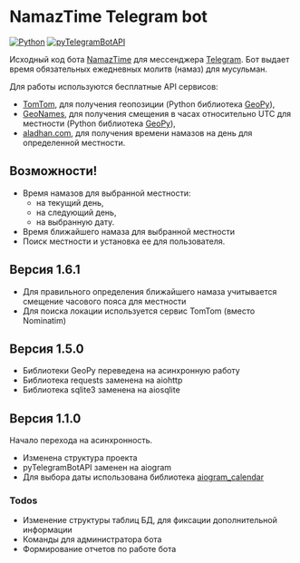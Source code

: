 # NamazTime Telegram bot 
[![Python](https://img.shields.io/badge/python-3-blue)](https://www.python.org/downloads/)
[![pyTelegramBotAPI](https://img.shields.io/badge/aiogram-2.13-blue)](https://docs.aiogram.dev/en/latest/)

Исходный код бота [NamazTime](https://t.me/NamazTimeCheEl_Bot) для мессенджера [Telegram](https://telegram.org/). Бот 
выдает время обязательных ежедневных молитв (намаз) для мусульман. 
 
 Для работы используются бесплатные API сервисов:
 - [TomTom](https://developer.tomtom.com), для получения геопозиции (Python библиотека [GeoPy](https://geopy.readthedocs.io)),
 - [GeoNames](http://www.geonames.org), для получения смещения в часах относительно UTC для местности (Python библиотека [GeoPy](https://geopy.readthedocs.io)),
 - [aladhan.com](https://aladhan.com/prayer-times-api), для получения времени намазов на день для определенной местности.

## Возможности!

- Время намазов для выбранной местности: 
  - на текущий день,
  - на следующий день,
  - на выбранную дату.
- Время ближайшего намаза для выбранной местности
- Поиск местности и установка ее для пользователя.

## Версия 1.6.1
- Для правильного определения ближайшего намаза учитывается смещение часового пояса для местности
- Для поиска локации используется сервис TomTom (вместо Nominatim)

## Версия 1.5.0
- Библиотеки GeoPy переведена на асинхронную работу
- Библиотека requests заменена на aiohttp
- Библиотека sqlite3 заменена на aiosqlite

## Версия 1.1.0
Начало перехода на асинхронность.
- Изменена структура проекта
- pyTelegramBotAPI заменен на aiogram
- Для выбора даты использована библиотека [aiogram_calendar](https://github.com/noXplode/aiogram_calendar)

### Todos 
- Изменение структуры таблиц БД, для фиксации дополнительной информации
- Команды для администратора бота
- Формирование отчетов по работе бота